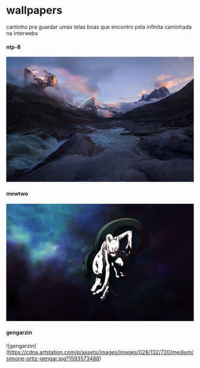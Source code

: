 # wallpapers
cantinho pra guardar umas telas boas que encontro pela infinita caminhada na interwebs

#### ntp-8
![montanhas](https://raw.githubusercontent.com/matdomis/wallpapers/main/ntp-8.jpg?token=AIPM7UHF2I5F6D43WV7F4N3ATM2JQ)

#### mewtwo
![mewtwo](https://raw.githubusercontent.com/matdomis/wallpapers/main/mewtwo.jpg?token=AIPM7UCWBPJLIFHIJU5GEUDATM2HK)

#### gengarzin
![gengarzin] (https://cdna.artstation.com/p/assets/images/images/028/132/720/medium/simone-ortiz-gengar.jpg?1593573488)